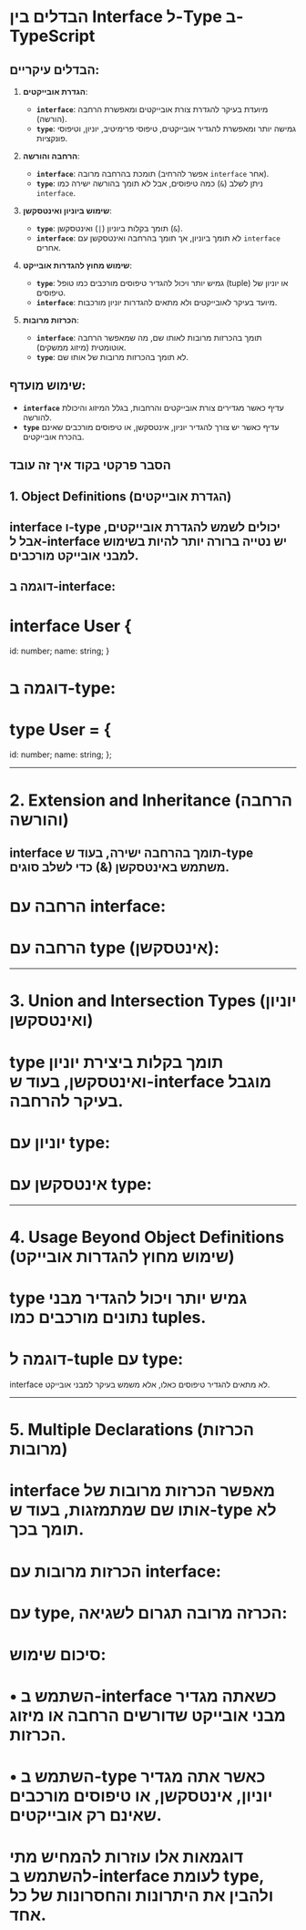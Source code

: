 # הבדלים בין Interface ל-Type ב-TypeScript

## הבדלים עיקריים:
1. **הגדרת אובייקטים**:
   - **`interface`**: מיועדת בעיקר להגדרת צורת אובייקטים ומאפשרת הרחבה (הורשה).
   - **`type`**: גמישה יותר ומאפשרת להגדיר אובייקטים, טיפוסי פרימיטיב, יוניון, וטיפוסי פונקציות.

2. **הרחבה והורשה**:
   - **`interface`**: תומכת בהרחבה מרובה (אפשר להרחיב `interface` אחר).
   - **`type`**: ניתן לשלב (`&`) כמה טיפוסים, אבל לא תומך בהורשה ישירה כמו `interface`.

3. **שימוש ביוניון ואינטסקשן**:
   - **`type`**: תומך בקלות ביוניון (`|`) ואינטסקשן (`&`).
   - **`interface`**: לא תומך ביוניון, אך תומך בהרחבה ואינטסקשן עם `interface` אחרים.

4. **שימוש מחוץ להגדרות אובייקט**:
   - **`type`**: גמיש יותר ויכול להגדיר טיפוסים מורכבים כמו טופל (tuple) או יוניון של טיפוסים.
   - **`interface`**: מיועד בעיקר לאובייקטים ולא מתאים להגדרות יוניון מורכבות.

5. **הכרזות מרובות**:
   - **`interface`**: תומך בהכרזות מרובות לאותו שם, מה שמאפשר הרחבה אוטומטית (מיזוג ממשקים).
   - **`type`**: לא תומך בהכרזות מרובות של אותו שם.

## שימוש מועדף:
- **`interface`** עדיף כאשר מגדירים צורת אובייקטים והרחבות, בגלל המיזוג והיכולת להורשה.
- **`type`** עדיף כאשר יש צורך להגדיר יוניון, אינטסקשן, או טיפוסים מורכבים שאינם בהכרח אובייקטים.



## הסבר פרקטי בקוד איך זה עובד 

## 1. Object Definitions (הגדרת אובייקטים)

## interface ו-type יכולים לשמש להגדרת אובייקטים, אבל ל-interface יש נטייה ברורה יותר להיות בשימוש למבני אובייקט מורכבים.

## דוגמה ב-interface:

# interface User {
  id: number;
  name: string;
}
# דוגמה ב-type:
# type User = {
  id: number;
  name: string;
};
____________________________________________________________

# 2. Extension and Inheritance (הרחבה והורשה)
## interface תומך בהרחבה ישירה, בעוד ש-type משתמש באינטסקשן (&) כדי לשלב סוגים.

# הרחבה עם interface:
<!-- interface Person {
  name: string;
}

interface Employee extends Person {
  id: number;
} -->
# הרחבה עם type (אינטסקשן):
<!-- type Person = {
  name: string;
};

type Employee = Person & {
  id: number;
}; -->
____________________________________________________________
# 3. Union and Intersection Types (יוניון ואינטסקשן)

# type תומך בקלות ביצירת יוניון ואינטסקשן, בעוד ש-interface מוגבל בעיקר להרחבה.

# יוניון עם type:

<!-- type Status = 'success' | 'error' | 'loading'; -->


# אינטסקשן עם type:
<!-- 
type A = { propA: string };
type B = { propB: number };

type Combined = A & B; // { propA: string, propB: number } -->

____________________________________________________________
# 4. Usage Beyond Object Definitions (שימוש מחוץ להגדרות אובייקט)

# type גמיש יותר ויכול להגדיר מבני נתונים מורכבים כמו tuples.

# דוגמה ל-tuple עם type:

<!-- type TupleExample = [number, string, boolean]; -->

interface לא מתאים להגדיר טיפוסים כאלו, אלא משמש בעיקר למבני אובייקט.
____________________________________________________________
# 5. Multiple Declarations (הכרזות מרובות)

# interface מאפשר הכרזות מרובות של אותו שם שמתמזגות, בעוד ש-type לא תומך בכך.

# הכרזות מרובות עם interface:

<!-- interface Vehicle {
  wheels: number;
}

interface Vehicle {
  color: string;
}

// התוצאה: { wheels: number, color: string } -->

# עם type, הכרזה מרובה תגרום לשגיאה:

<!-- type Car = {
  wheels: number;
};

// type Car = { color: string }; // שגיאה - לא ניתן להכריז על אותו שם פעמיים -->


# סיכום שימוש:

#	•	השתמש ב-interface כשאתה מגדיר מבני אובייקט שדורשים הרחבה או מיזוג הכרזות.
#	•	השתמש ב-type כאשר אתה מגדיר יוניון, אינטסקשן, או טיפוסים מורכבים שאינם רק אובייקטים.

# דוגמאות אלו עוזרות להמחיש מתי להשתמש ב-interface לעומת type, ולהבין את היתרונות והחסרונות של כל אחד.